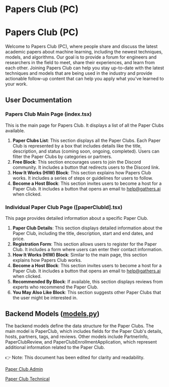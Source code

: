 # Papers Club (PC)

# Papers Club (PC)

Welcome to Papers Club (PC), where people share and discuss the latest academic papers about machine learning, including the newest techniques, models, and algorithms. Our goal is to provide a forum for engineers and researchers in the field to meet, share their experiences, and learn from each other. Joining Papers Club can help you stay up-to-date with the latest techniques and models that are being used in the industry and provide actionable follow-up content that can help you apply what you've learned to your work.

## User Documentation

### Papers Club Main Page (index.tsx)

This is the main page for Papers Club. It displays a list of all the Paper Clubs available.

1. **Paper Clubs List**: This section displays all the Paper Clubs. Each Paper Club is represented by a box that includes details like the title, description, and status (coming soon, ongoing, completed). Users can filter the Paper Clubs by categories or partners.
2. **Free Block**: This section encourages users to join the Discord community. It includes a button that redirects users to the Discord link.
3. **How It Works (HIW) Block**: This section explains how Papers Club works. It includes a series of steps or guidelines for users to follow.
4. **Become a Host Block**: This section invites users to become a host for a Paper Club. It includes a button that opens an email to [help@gathers.ai](mailto:help@gathers.ai) when clicked.

### Individual Paper Club Page ([paperClubId].tsx)

This page provides detailed information about a specific Paper Club.

1. **Paper Club Details**: This section displays detailed information about the Paper Club, including the title, description, start and end dates, and price.
2. **Registration Form**: This section allows users to register for the Paper Club. It includes a form where users can enter their contact information.
3. **How It Works (HIW) Block**: Similar to the main page, this section explains how Papers Club works.
4. **Become a Host Block**: This section invites users to become a host for a Paper Club. It includes a button that opens an email to [help@gathers.ai](mailto:help@gathers.ai) when clicked.
5. **Recommended By Block**: If available, this section displays reviews from experts who recommend the Paper Club.
6. **You May Also Like Block**: This section suggests other Paper Clubs that the user might be interested in.

## Backend Models ([models.py](http://models.py/))

The backend models define the data structure for the Paper Clubs. The main model is PaperClub, which includes fields for the Paper Club's details, hosts, partners, tags, and reviews. Other models include PartnerInfo, PaperClubReview, and PaperClubEnrollmentApplication, which represent additional information related to the Paper Club.

<aside>
👉 Note: This document has been edited for clarity and readability.

</aside>

[Paper Club Admin](Paper%20Club%20Admin%204616beae46d84b19a4163c0bf1b14018.md)

[Paper Club Technical](Paper%20Club%20Technical%206a9389ae52e1422388719b84177761f7.md)